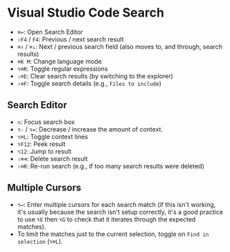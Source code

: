 # Visual Studio Code Search

- `⌘↩`: Open Search Editor
- `⇧F4` / `F4`: Previous / next search result
- `⌘↑` / `⌘↓`: Next / previous search field (also moves to, and through, search results)
- `⌘K M`: Change language mode
- `⌥⌘R`: Toggle regular expressions
- `⇧⌘E`: Clear search results (by switching to the explorer)
- `⇧⌘F`: Toggle search details (e.g., `Files to include`)

## Search Editor

- `⎋`: Focus search box
- `⌥-` / `⌥=`: Decrease / increase the amount of context.
- `⌥⌘L`: Toggle context lines
- `⌥F12`: Peek result
- `⌥12`: Jump to result
- `⇧⌘⌫`: Delete search result
- `⇧⌘R`: Re-run search (e.g., if too many search results were deleted)

## Multiple Cursors

- `⌥↩`: Enter multiple cursors for each search match (if this isn't working, it's usually because the search isn't setup correctly, it's a good practice to use `⌥E` then `⌥G` to check that it iterates through the expected matches).
- To limit the matches just to the current selection, toggle on `Find in selection` (`⌥⌘L`).
